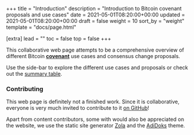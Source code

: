 +++
title = "Introduction"
description = "Introduction to Bitcoin covenant proposals and use cases"
date = 2021-05-01T08:20:00+00:00
updated = 2021-05-01T08:20:00+00:00
draft = false
weight = 10
sort_by = "weight"
template = "docs/page.html"

[extra]
lead = ""
toc = false
top = false
+++


This collaborative web page attempts to be a comprehensive overview of different Bitcoin
[**covenant**](https://bitcoinops.org/en/topics/covenants/) use cases and consensus change proposals.

Use the side-bar to explore the different use cases and proposals or check out the
[summary table](/docs/overview/summary).


### Contributing

This web page is definitely not a finished work. Since it is collaborative, everyone is very much
invited to contribute to it [on GitHub](https://github.com/stevenroose/covenants.info)!

Apart from content contributors, some with would also be appreciated on the website, we use the
static site generator [Zola](https://getzola.org/) and the [AdiDoks](https://adidoks.org/) theme.
